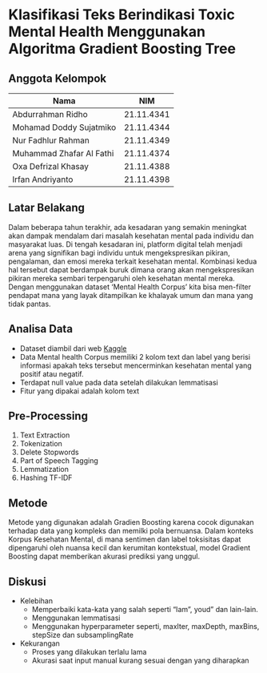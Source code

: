 # Klasifikasi Teks Berindikasi Toxic Mental Health Menggunakan Algoritma Gradient Boosting Tree

## Anggota Kelompok
| Nama                      | NIM        |
|---------------------------|------------|
| Abdurrahman Ridho         | 21.11.4341 |
| Mohamad Doddy Sujatmiko   | 21.11.4344 |
| Nur Fadhlur Rahman        | 21.11.4349 |
| Muhammad Zhafar Al Fathi  | 21.11.4374 |
| Oxa Defrizal Khasay       | 21.11.4388 |
| Irfan Andriyanto          | 21.11.4398 |

## Latar Belakang
Dalam beberapa tahun terakhir, ada kesadaran yang semakin meningkat akan dampak mendalam dari masalah kesehatan mental pada individu dan masyarakat luas. Di tengah kesadaran ini, platform digital telah menjadi arena yang signifikan bagi individu untuk mengekspresikan pikiran, pengalaman, dan emosi mereka terkait kesehatan mental. Kombinasi kedua hal tersebut dapat berdampak buruk dimana orang akan mengekspresikan pikiran mereka sembari terpengaruhi oleh kesehatan mental mereka. Dengan menggunakan dataset ‘Mental Health Corpus’ kita bisa men-filter pendapat mana yang layak ditampilkan ke khalayak umum dan mana yang tidak pantas.

## Analisa Data
- Dataset diambil dari web [Kaggle](https://www.kaggle.com/datasets/reihanenamdari/mental-health-corpus)
- Data Mental health Corpus memiliki 2 kolom text dan label yang berisi informasi apakah teks tersebut mencerminkan kesehatan mental yang positif atau negatif.
- Terdapat null value pada data setelah dilakukan lemmatisasi
- Fitur yang dipakai adalah kolom text

## Pre-Processing
1. Text Extraction
1. Tokenization
1. Delete Stopwords
1. Part of Speech Tagging
1. Lemmatization
1. Hashing TF-IDF

## Metode
Metode yang digunakan adalah Gradien Boosting karena cocok digunakan terhadap data yang kompleks dan memilki pola bernuansa. Dalam konteks Korpus Kesehatan Mental, di mana sentimen dan label toksisitas dapat dipengaruhi oleh nuansa kecil dan kerumitan kontekstual, model Gradient Boosting dapat memberikan akurasi prediksi yang unggul.

## Diskusi
- Kelebihan
  * Memperbaiki kata-kata yang salah seperti “Iam”, youd” dan lain-lain.
  * Menggunakan lemmatisasi
  * Menggunakan hyperparameter seperti, maxIter, maxDepth, maxBins, stepSize dan subsamplingRate
- Kekurangan
  - Proses yang dilakukan terlalu lama
  - Akurasi saat input manual kurang sesuai dengan yang diharapkan
